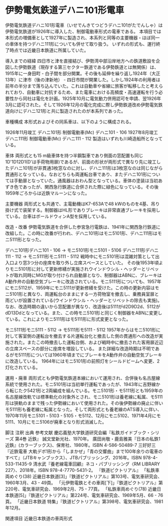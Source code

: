 # 伊勢電気鉄道デハニ101形電車

伊勢電気鉄道デハニ101形電車（いせでんきてつどうデハニ101がたでんしゃ）は伊勢電気鉄道が1926年に導入した、制御電動車形式の電車である。
本項目では本形式の増備車として1927年に製造され、本系列と同等の主要機器・ほぼ同一の車体を持つデハニ111形についても併せて取り扱う。
いずれの形式も、運行終了時点では近畿日本鉄道に所属していた。

導入までの経緯
四日市と津を直接結び、伊勢湾中部沿岸地方への鉄道敷設を企図した伊勢鉄道（現存する第三セクター鉄道である伊勢鉄道とは無関係）は、1915年に一身田町 - 白子間を部分開業。その後も延伸を繰り返し1924年（大正13年）に津市（後の津新地） - 四日市間が開業した。しかし1924年の利用者は前年の半分まで落ち込んでいた。これは自動車や省線に旅客が転移したと考えられており、自動車に対抗するため、また電車における高頻度・高速運転を行う必要性から同社は電化を計画。1925年10月に電気動力併用認可を申請、翌1926年3月に認可された。そして1926年12月の電化完成に際し伊勢鉄道改め伊勢電気鉄道向けにデハニ121形と共に製造されたのが本系列であった。

車種構成
本形式およびその同系車は、以下のように構成される。

1926年11月竣工
デハニ101形 制御電動車(Mc)
デハニ101 - 106
1927年8月竣工
デハニ111形 制御電動車(Mc)
デハニ111 - 112
製造はいずれも川崎造船所となっている。

車体
両形式とも15 m級車体を持つ半鋼製車であり側面の窓配置も同じ1D'1D12D1(D'は手荷物用扉)であるが、前面の形状が両形式で異なり先に竣工したデハニ101形が非貫通3枚窓なのに対し、デハニ111形は3枚窓なのは同じながら貫通形となっている。なおどちらも両運転台車であり、またデハニ101形については手動扉となっていた。通風器はおわん型となっている。車体の塗装は当初あずき色であったが、関西急行鉄道に合併された際に緑色になっている。その後1959年ごろからは近鉄マルーンになった。

主要機器
両形式とも共通で、主電動機はK7-653Aで48 kWのものを4基、吊り掛け式で装架する。制御器はHL形でありブレーキは非常直通ブレーキを採用している。台車はボールドウィンA型を採用している。

改造・改番
伊勢電気鉄道を合併した参宮急行電鉄は、1941年に関西急行鉄道に改組した。この時に改番が行われ、デハニ101形はモニ5101形、デハニ111形はモニ5111形となった。

デハニ101形デハニ101 - 106 → モニ5101形モニ5101 - 5106
デハニ111形デハニ111 - 112 → モニ5111形モニ5111 - 5112
戦時中にモニ5101形は混雑対策として出入口より窓3つ分の座席を取り外し立席スペースとしていた。
その後1953年頃よりモニ5101形に対して更新修繕が実施されウインドウシル・ヘッダーとリベットが取れ同時にMGが取り付けられ自動扉となり、制御器はABNに、ブレーキはA動作弁の自動空気ブレーキに改造されている。モニ5111形についても、1957年にモニ5112が、1959年にモニ5111が更新修繕を受けた。この時の更新内容はモニ5101形と異なり、両運転台のままにする一方荷物室を撤去し、乗務員室扉と雨どいが設置されている(ウインドウシル・ヘッダーとリベットの除去も実施)。なお、改造時期の違いから窓配置が異なり、改造後は5111がd2D9D2d、5112がdD13Ddとなっている。また、この時モニ5101形と同じく制御器をABNに変更している。これによりモニ5111形はモ5111形に形式変更となった。

モニ5111形モニ5111 - 5112 → モ5111形モ5111 - 5112
1957年からはモニ5101形に対して客室側の運転台を撤去する片運転台化と撤去した側の貫通形への改造が実施された。またこの時撤去した運転台側、および戦時中に撤去された客用扉近辺の立席スペースの部分に座席を増設している。
また詳細な改造時期は不明であるがモ5111形については1960年頃までにブレーキをA動作弁の自動空気ブレーキに改造している。
1964年にはモニ5101形の前照灯をシールドビームへ変更、2灯化されている。

運用・廃車
両形式とも伊勢電気鉄道本線において運用され、合併後も名古屋線系統で使用された。モニ5101形は当初単行運転であったが、1943年に吉野線から転じたク5421形と2両編成を組んでいる。モニ5101形・モ5111形とも1959年の名古屋線改軌では標準軌化の対象外とされ、モニ5101形は養老線に転属、モ5111形は狭軌のままで残った伊勢線において使用された。その後伊勢線の廃止に伴いモ5111形も養老線に転属となった。そして両形式とも養老線のATS導入に伴い、1970年11月モニ5101・5103 - 5105・モ5112、12月にモニ5102、1971年4月にモ5111、10月にモニ5106が廃車となり形式消滅した。

脚注
注釈
出典
参考文献
慶応義塾大学鉄道研究会編『私鉄ガイドブック・シリーズ 第4巻 近鉄』 誠文堂新光社、1970年。
廣田尚敬・鹿島雅美『日本の私鉄1 近鉄』(カラーブックス)、保育社、1980年。ISBN 4-586-50489-7
三好好三『近鉄電車 大軌デボ1形から「しまかぜ」「青の交響曲」まで100年余りの電車のすべて』（JTBキャンブックス）、JTBパブリッシング、2016年。ISBN 978-4-533-11435-9
清水武『養老線電車回顧』ネコ・パブリッシング〈RM LIBRARY 227〉、2018年。ISBN 978-4-7770-5431-2。 
『鉄道ピクトリアル』
「私鉄車両めぐり(38) 近畿日本鉄道[3]」『鉄道ピクトリアル』第103号、電気車研究会、1960年3月、43 - 49頁。 
「元伊勢電鉄とその車両[下]」『鉄道ピクトリアル』第220号、電気車研究会、1969年2月、75 - 77頁。 
「私鉄車両めぐり(78) 近畿日本鉄道[5]」『鉄道ピクトリアル』第224号、電気車研究会、1969年5月、66 - 76頁。 
「近畿日本鉄道 特集」『鉄道ピクトリアル』第398号、電気車研究会、1981年12月。

関連項目
近畿日本鉄道の車両形式